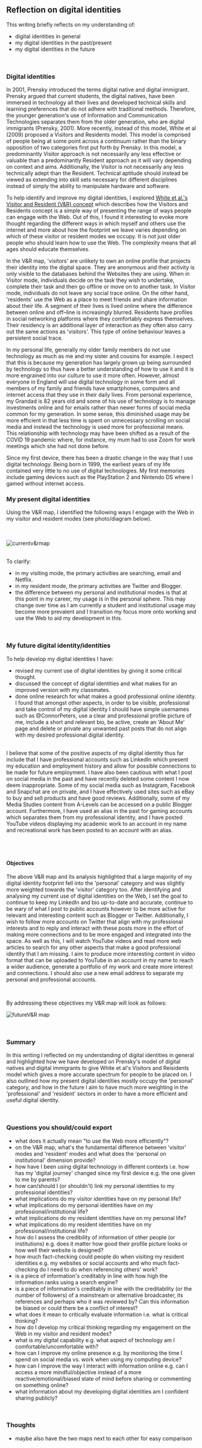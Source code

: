 
## Reflection on digital identities

This writing briefly reflects on my understanding of:

- digital identities in general
- my digital identities in the past/present
- my digital identities in the future

<br>

### Digital identities

In 2001, Prensky introduced the terms digital native and digital immigrant. Prensky argued that current students, the digital natives, have been immersed in technology all their lives and developed technical skills and learning preferences that do not adhere with traditional methods. Therefore, the younger generation's use of Information and Communication Technologies separates them from the older generation, who are digital immigrants (Prensky, 2001). More recently, instead of this model, White et al (2009) proposed a Visitors and Residents model. This model is comprised of people being at some point across a continuum rather than the binary opposition of two categories first put forth by Prensky. In this model, a predominantly Visitor approach is not necessarily any less effective or valuable than a predominantly Resident approach as it will vary depending on context and aims. Additionally, the Visitor is not necessarily any less technically adept than the Resident. Technical aptitude should instead be viewed as extending into skill sets necessary for different disciplines instead of simply the ability to manipulate hardware and software. 

To help identify and improve my digital identities, I explored [White et al.'s Visitor and Resident (V&R) concept](http://daveowhite.com/vandr/) which describes how the Visitors and Residents concept is a simple way of presenting the range of ways people can engage with the Web. Out of this, I found it interesting to evoke more thought regarding the different ways in which myself and others use the internet and more about how the footprint we leave varies depending on which of these visitor or resident modes we occupy. It is not just older people who should learn how to use the Web. The complexity means that all ages should educate themselves.

In the V&R map, 'visitors' are unlikely to own an online profile that projects their identity into the digital space. They are anonymous and their activity is only visible to the databases behind the Websites they are using. When in Visitor mode, individuals decide on the task they wish to undertake, complete their task and then go offline or move on to another task. In Visitor mode, individuals do not leave any social trace online. On the other hand, 'residents' use the Web as a place to meet friends and share information about their life. A segment of their lives is lived online where the difference between online and off–line is increasingly blurred. Residents have profiles in social networking platforms where they comfortably express themselves. Their residency is an additional layer of interaction as they often also carry out the same actions as 'visitors'. This type of online behaviour leaves a persistent social trace.

In my personal life, generally my older family members do not use technology as much as me and my sister and cousins for example. I expect that this is because my generation has largely grown up being surrounded by technology so thus have a better understanding of how to use it and it is more engrained into our culture to use it more often. However, almost everyone in England will use digital technology in some form and all members of my family and friends have smartphones, computers and internet access that they use in their daily lives. From personal experience, my Grandad is 82 years old and some of his use of technology is to manage investments online and for emails rather than newer forms of social media common for my generation. In some sense, this diminished usage may be more efficient in that less time is spent on unnecessary scrolling on social media and instead the technology is used more for professional means. This relationship with technology may have been shifted as a result of the COVID 19 pandemic where, for instance, my mum had to use Zoom for work meetings which she had not done before. 

Since my first device, there has been a drastic change in the way that I use digital technology. Being born in 1999, the earliest years of my life contained very little to no use of digital technologies. My first memories include gaming devices such as the PlayStation 2 and Nintendo DS where I gamed without internet access. 
<br>

### My present digital identities

Using the V&R map, I identified the following ways I engage with the Web in my visitor and resident modes (see photo/diagram below). 

 <br><br>
 ![currentv&rmap](assets/img/currentv&rmap.png)
<br><br>

To clarify:

- in my visiting mode, the primary activities are searching, email and Netflix.
- in my resident mode, the primary activities are Twitter and Blogger.
- the difference between my personal and institutional modes is that at this point in my career, my usage is in the personal sphere. This may change over time as I am currently a student and institutional usage may become more prevalent and I transition my focus more onto working and use the Web to aid my development in this.
 
<br>

### My future digital identity/identities

To help develop my digital identities I have:
- revised my current use of digital identities by giving it some critical thought.
- discussed the concept of digital identities and what makes for an improved version with my classmates.
- done online research for what makes a good professional online identity. I found that amongst other aspects, in order to be visible, professional and take control of my digital identity I should have simple usernames such as @ConnorPeters, use a clear and professional profile picture of me, include a short and relevant bio, be active, create an 'About Me' page and delete or private any unwanted past posts that do not align with my desired professional digital identity. 

<br>
I believe that some of the positive aspects of my digital identity thus far include that I have professional accounts such as LinkedIn which present my education and employment history and allow for possible connections to be made for future employment. I have also been cautious with what I post on social media in the past and have recently deleted some content I now deem inappropriate. Some of my social media such as Instagram, Facebook and Snapchat are on private, and I have effectively used sites such as eBay to buy and sell products and have good reviews. Additionally, some of my Media Studies content from A-Levels can be accessed on a public Blogger account. Furthermore, I have used an alias in the past for gaming accounts which separates them from my professional identity, and I have posted YouTube videos displaying my academic work to an account in my name and recreational work has been posted to an account with an alias. 
 <br>
 <br>
 
 <br>

<br>

#### Objectives

The above V&R map and its analysis highlighted that a large majority of my digital identity footprint fell into the 'personal' category and was slightly more weighted towards the 'visitor' category too. After identifying and analysing my current use of digital identities on the Web, I set the goal to continue to keep my LinkedIn and bio up-to-date and accurate, continue to be wary of what I post to public accounts however to be more active for relevant and interesting content such as Blogger or Twitter. Additionally, I wish to follow more accounts on Twitter that align with my professional interests and to reply and interact with these posts more in the effort of making more connections and to be more engaged and integrated into the space. As well as this, I will watch YouTube videos and read more web articles to search for any other aspects that make a good professional identity that I am missing. I aim to produce more interesting content in video format that can be uploaded to YouTube in an account in my name to reach a wider audience, generate a portfolio of my work and create more interest and connections. I should also use a new email address to separate my personal and professional accounts.

<br>

By addressing these objectives my V&R map will look as follows: 

![futureV&R map](assets/img/futurev&rmap.png)

<br>

### Summary

In this writing I reflected on my understanding of digital identities in general and highlighted how we have developed on Prensky's model of digital natives and digital immigrants to give White et al's Visitors and Reisidents model which gives a more accurate spectrum for people to be placed on. I also outlined how my present digital identities mostly occupy the 'personal' category, and how in the future I aim to have much more weighting in the 'professional' and 'resident' sectors in order to have a more efficient and useful digital identity. 

<br>

### Questions you should/could export 

- what does it actually mean "to use the Web more efficiently"?
- on the V&R map, what's the fundamental difference between 'visitor' modes and 'resident' modes and what does the 'personal on institutional' dimension provide?
- how have I been using digital technology in different contexts i.e. how has my 'digital journey' changed since my first device e.g. the one given to me by parents? 
- how can/should I (or shouldn't) link my personal identities to my professional identities?
- what implications do my visitor identities have on my personal life?
- what implications do my personal identities have on my professional/institutional life?
- what implications do my resident identities have on my personal life?
- what implications do my resident identities have on my professional/institutional life?
- how do I assess the credibility of information of other people (or institutions) e.g. does it matter how good their profile picture looks or how well their website is designed? 
- how much fact-checking could people do when visiting my resident identities e.g. my websites or social accounts and who much fact-checking do I need to do when referencing others' work?
- is a piece of information's creditably in line with how high the information ranks using a search engine?
- is a piece of information's creditably in line with the creditability (or the number of followers) of a mainstream or alternative broadcaster, its references and perhaps who it was reviewed by? Can this information be biased or could there be a conflict of interest? 
- what does it mean to critically evaluate information i.e. what is critical thinking?
- how do I develop my critical thinking regarding my engagement on the Web in my visitor and resident modes?
- what is my digital capability e.g. what aspect of technology am I comfortable/uncomfortable with?
- how can I improve my online presence e.g. by monitoring the time I spend on social media vs. work when using my computing device?
- how can I improve the way I interact with information online e.g. can I access a more mindful/objective instead of a more reactive/emotional/biased state of mind before sharing or commenting on something online?
- what information about my developing digital identities am I confident sharing publicly?

<br>

### Thoughts

- maybe also have the two maps next to each other for easy comparison
